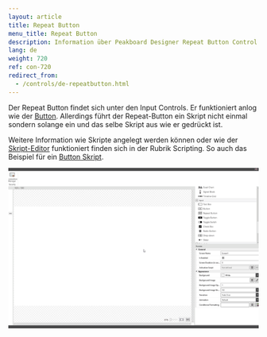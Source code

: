 ```yaml
---
layout: article
title: Repeat Button
menu_title: Repeat Button
description: Information über Peakboard Designer Repeat Button Control.
lang: de
weight: 720
ref: con-720
redirect_from:
  - /controls/de-repeatbutton.html
---
```


Der Repeat Button findet sich unter den Input Controls. 
Er funktioniert anlog wie der [Button](/controls/de-button.html). Allerdings führt der Repeat-Button ein Skript nicht einmal sondern solange ein und das selbe Skript aus wie er gedrückt ist.

Weitere Information wie Skripte angelegt werden können oder wie der [Skript-Editor](/scripting/de-script-editor.html) funktioniert finden sich in der Rubrik Scripting.
So auch das Beispiel für ein [Button Skript](/scripting/Samples/de-Button.html).

![image_1](/assets/images/Controls/Repeat-Button/repeatbutton01.gif)